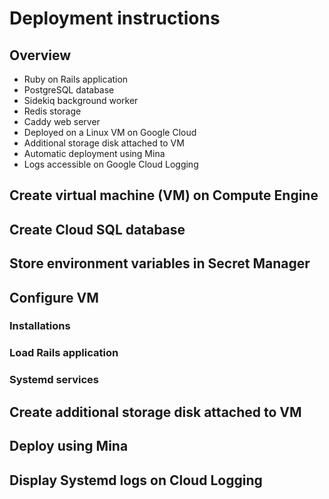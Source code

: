 # Deployment instructions

## Overview

* Ruby on Rails application
* PostgreSQL database
* Sidekiq background worker
* Redis storage
* Caddy web server
* Deployed on a Linux VM on Google Cloud
* Additional storage disk attached to VM
* Automatic deployment using Mina
* Logs accessible on Google Cloud Logging

## Create virtual machine (VM) on Compute Engine

## Create Cloud SQL database

## Store environment variables in Secret Manager

## Configure VM
### Installations
### Load Rails application
### Systemd services


## Create additional storage disk attached to VM

## Deploy using Mina

## Display Systemd logs on Cloud Logging